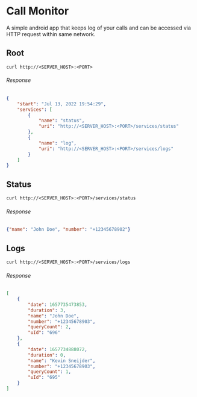 # Call Monitor

A simple android app that keeps log of your calls and can be accessed via HTTP request within same network. 

## Root

`curl http://<SERVER_HOST>:<PORT>`

###### Response 

```json
{
    "start": "Jul 13, 2022 19:54:29",
    "services": [
        {
            "name": "status",
            "uri": "http://<SERVER_HOST>:<PORT>/services/status"
        },
        {
            "name": "log",
            "uri": "http://<SERVER_HOST>:<PORT>/services/logs"
        }
    ]
}
```

## Status

`curl http://<SERVER_HOST>:<PORT>/services/status`

###### Response 

```json
{"name": "John Doe", "number": "+12345678902"}
```

## Logs

`curl http://<SERVER_HOST>:<PORT>/services/logs`

###### Response 

```json
[
    {
        "date": 1657735473853,
        "duration": 3,
        "name": "John Doe",
        "number": "+12345678903",
        "queryCount": 2,
        "uId": "696"
    },
    {
        "date": 1657734888072,
        "duration": 0,
        "name": "Kevin Sneijder",
        "number": "+12345678903",
        "queryCount": 1,
        "uId": "695"
    }
]
```